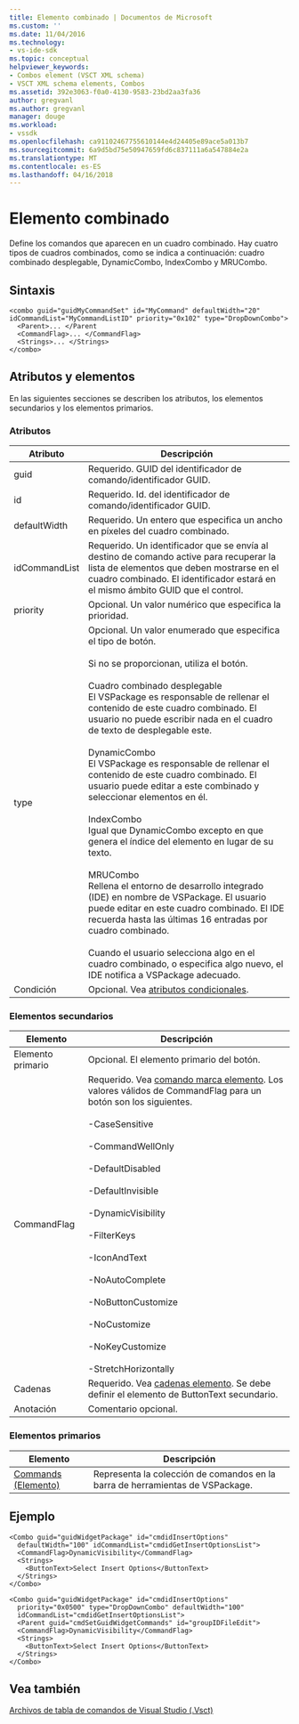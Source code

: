 ```yaml
---
title: Elemento combinado | Documentos de Microsoft
ms.custom: ''
ms.date: 11/04/2016
ms.technology:
- vs-ide-sdk
ms.topic: conceptual
helpviewer_keywords:
- Combos element (VSCT XML schema)
- VSCT XML schema elements, Combos
ms.assetid: 392e3063-f0a0-4130-9583-23bd2aa3fa36
author: gregvanl
ms.author: gregvanl
manager: douge
ms.workload:
- vssdk
ms.openlocfilehash: ca91102467755610144e4d24405e89ace5a013b7
ms.sourcegitcommit: 6a9d5bd75e50947659fd6c837111a6a547884e2a
ms.translationtype: MT
ms.contentlocale: es-ES
ms.lasthandoff: 04/16/2018
---
```

# <a name="combo-element"></a>Elemento combinado
Define los comandos que aparecen en un cuadro combinado. Hay cuatro tipos de cuadros combinados, como se indica a continuación: cuadro combinado desplegable, DynamicCombo, IndexCombo y MRUCombo.  
  
## <a name="syntax"></a>Sintaxis  
  
```  
<combo guid="guidMyCommandSet" id="MyCommand" defaultWidth="20" idCommandList="MyCommandListID" priority="0x102" type="DropDownCombo">  
  <Parent>... </Parent  
  <CommandFlag>... </CommandFlag>  
  <Strings>... </Strings>  
</combo>  
```  
  
## <a name="attributes-and-elements"></a>Atributos y elementos  
 En las siguientes secciones se describen los atributos, los elementos secundarios y los elementos primarios.  
  
### <a name="attributes"></a>Atributos  
  
|Atributo|Descripción|  
|---------------|-----------------|  
|guid|Requerido. GUID del identificador de comando/identificador GUID.|  
|id|Requerido. Id. del identificador de comando/identificador GUID.|  
|defaultWidth|Requerido. Un entero que especifica un ancho en píxeles del cuadro combinado.|  
|idCommandList|Requerido. Un identificador que se envía al destino de comando active para recuperar la lista de elementos que deben mostrarse en el cuadro combinado. El identificador estará en el mismo ámbito GUID que el control.|  
|priority|Opcional. Un valor numérico que especifica la prioridad.|  
|type|Opcional. Un valor enumerado que especifica el tipo de botón.<br /><br /> Si no se proporcionan, utiliza el botón.<br /><br /> Cuadro combinado desplegable<br /> El VSPackage es responsable de rellenar el contenido de este cuadro combinado. El usuario no puede escribir nada en el cuadro de texto de desplegable este.<br /><br /> DynamicCombo<br /> El VSPackage es responsable de rellenar el contenido de este cuadro combinado. El usuario puede editar a este combinado y seleccionar elementos en él.<br /><br /> IndexCombo<br /> Igual que DynamicCombo excepto en que genera el índice del elemento en lugar de su texto.<br /><br /> MRUCombo<br /> Rellena el entorno de desarrollo integrado (IDE) en nombre de VSPackage.  El usuario puede editar en este cuadro combinado. El IDE recuerda hasta las últimas 16 entradas por cuadro combinado.<br /><br /> Cuando el usuario selecciona algo en el cuadro combinado, o especifica algo nuevo, el IDE notifica a VSPackage adecuado.|  
|Condición|Opcional. Vea [atributos condicionales](../extensibility/vsct-xml-schema-conditional-attributes.md).|  
  
### <a name="child-elements"></a>Elementos secundarios  
  
|Elemento|Descripción|  
|-------------|-----------------|  
|Elemento primario|Opcional. El elemento primario del botón.|  
|CommandFlag|Requerido. Vea [comando marca elemento](../extensibility/command-flag-element.md). Los valores válidos de CommandFlag para un botón son los siguientes.<br /><br /> -CaseSensitive<br /><br /> -CommandWellOnly<br /><br /> -DefaultDisabled<br /><br /> -DefaultInvisible<br /><br /> -DynamicVisibility<br /><br /> -FilterKeys<br /><br /> -IconAndText<br /><br /> -NoAutoComplete<br /><br /> -NoButtonCustomize<br /><br /> -NoCustomize<br /><br /> -NoKeyCustomize<br /><br /> -StretchHorizontally|  
|Cadenas|Requerido. Vea [cadenas elemento](../extensibility/strings-element.md). Se debe definir el elemento de ButtonText secundario.|  
|Anotación|Comentario opcional.|  
  
### <a name="parent-elements"></a>Elementos primarios  
  
|Elemento|Descripción|  
|-------------|-----------------|  
|[Commands (Elemento)](../extensibility/commands-element.md)|Representa la colección de comandos en la barra de herramientas de VSPackage.|  
  
## <a name="example"></a>Ejemplo  
  
```  
<Combo guid="guidWidgetPackage" id="cmdidInsertOptions"  
  defaultWidth="100" idCommandList="cmdidGetInsertOptionsList">  
  <CommandFlag>DynamicVisibility</CommandFlag>  
  <Strings>  
    <ButtonText>Select Insert Options</ButtonText>  
  </Strings>  
</Combo>  
  
<Combo guid="guidWidgetPackage" id="cmdidInsertOptions"  
  priority="0x0500" type="DropDownCombo" defaultWidth="100"  
  idCommandList="cmdidGetInsertOptionsList">  
  <Parent guid="cmdSetGuidWidgetCommands" id="groupIDFileEdit">  
  <CommandFlag>DynamicVisibility</CommandFlag>  
  <Strings>  
    <ButtonText>Select Insert Options</ButtonText>  
  </Strings>  
</Combo>  
```  
  
## <a name="see-also"></a>Vea también  
 [Archivos de tabla de comandos de Visual Studio (.Vsct)](../extensibility/internals/visual-studio-command-table-dot-vsct-files.md)